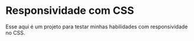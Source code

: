 # Responsividade com CSS

Esse aqui é um projeto para testar minhas habilidades com responsividade no CSS.